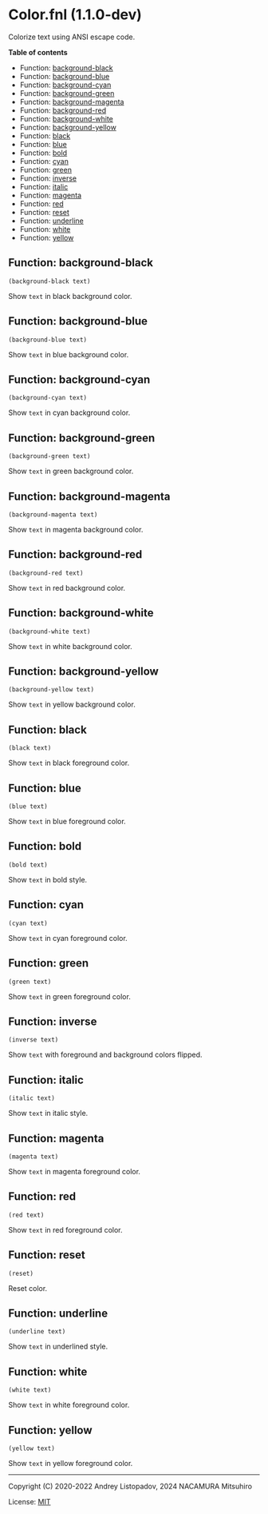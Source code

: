 # Color.fnl (1.1.0-dev)

Colorize text using ANSI escape code.

**Table of contents**

- Function: [background-black](#function-background-black)
- Function: [background-blue](#function-background-blue)
- Function: [background-cyan](#function-background-cyan)
- Function: [background-green](#function-background-green)
- Function: [background-magenta](#function-background-magenta)
- Function: [background-red](#function-background-red)
- Function: [background-white](#function-background-white)
- Function: [background-yellow](#function-background-yellow)
- Function: [black](#function-black)
- Function: [blue](#function-blue)
- Function: [bold](#function-bold)
- Function: [cyan](#function-cyan)
- Function: [green](#function-green)
- Function: [inverse](#function-inverse)
- Function: [italic](#function-italic)
- Function: [magenta](#function-magenta)
- Function: [red](#function-red)
- Function: [reset](#function-reset)
- Function: [underline](#function-underline)
- Function: [white](#function-white)
- Function: [yellow](#function-yellow)

## Function: background-black

```fennel
(background-black text)
```

Show `text` in black background color.

## Function: background-blue

```fennel
(background-blue text)
```

Show `text` in blue background color.

## Function: background-cyan

```fennel
(background-cyan text)
```

Show `text` in cyan background color.

## Function: background-green

```fennel
(background-green text)
```

Show `text` in green background color.

## Function: background-magenta

```fennel
(background-magenta text)
```

Show `text` in magenta background color.

## Function: background-red

```fennel
(background-red text)
```

Show `text` in red background color.

## Function: background-white

```fennel
(background-white text)
```

Show `text` in white background color.

## Function: background-yellow

```fennel
(background-yellow text)
```

Show `text` in yellow background color.

## Function: black

```fennel
(black text)
```

Show `text` in black foreground color.

## Function: blue

```fennel
(blue text)
```

Show `text` in blue foreground color.

## Function: bold

```fennel
(bold text)
```

Show `text` in bold style.

## Function: cyan

```fennel
(cyan text)
```

Show `text` in cyan foreground color.

## Function: green

```fennel
(green text)
```

Show `text` in green foreground color.

## Function: inverse

```fennel
(inverse text)
```

Show `text` with foreground and background colors flipped.

## Function: italic

```fennel
(italic text)
```

Show `text` in italic style.

## Function: magenta

```fennel
(magenta text)
```

Show `text` in magenta foreground color.

## Function: red

```fennel
(red text)
```

Show `text` in red foreground color.

## Function: reset

```fennel
(reset)
```

Reset color.

## Function: underline

```fennel
(underline text)
```

Show `text` in underlined style.

## Function: white

```fennel
(white text)
```

Show `text` in white foreground color.

## Function: yellow

```fennel
(yellow text)
```

Show `text` in yellow foreground color.

---

Copyright (C) 2020-2022 Andrey Listopadov, 2024 NACAMURA Mitsuhiro

License: [MIT](https://git.sr.ht/~m15a/fnldoc/tree/main/item/LICENSE)

<!-- Generated with Fnldoc 1.1.0-dev
     https://sr.ht/~m15a/fnldoc/ -->
